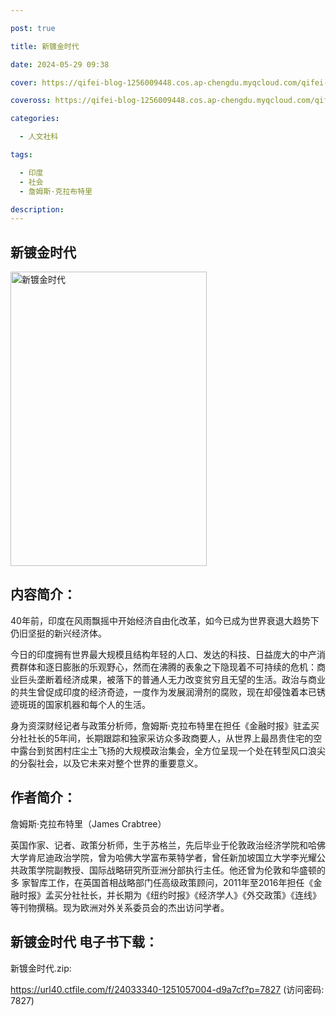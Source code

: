 ```yaml
---

post: true

title: 新镀金时代

date: 2024-05-29 09:38

cover: https://qifei-blog-1256009448.cos.ap-chengdu.myqcloud.com/qifei-blog/65d70f249f345e8d03afdb2b.jpg

coveross: https://qifei-blog-1256009448.cos.ap-chengdu.myqcloud.com/qifei-blog/65d70f249f345e8d03afdb2b.jpg

categories:

  - 人文社科

tags:

  - 印度
  - 社会
  - 詹姆斯·克拉布特里

description:
---
```




## 新镀金时代
<img alt="新镀金时代 " class="aligncenter loaded" data-was-processed="true" decoding="async" fetchpriority="high" height="471" src="https://qifei-blog-1256009448.cos.ap-chengdu.myqcloud.com/qifei-blog/65d70f249f345e8d03afdb2b.jpg " style="cursor: zoom-in;" width="314"/>

## 内容简介：

40年前，印度在风雨飘摇中开始经济自由化改革，如今已成为世界衰退大趋势下仍旧坚挺的新兴经济体。

今日的印度拥有世界最大规模且结构年轻的人口、发达的科技、日益庞大的中产消费群体和逐日膨胀的乐观野心，然而在沸腾的表象之下隐现着不可持续的危机：商业巨头垄断着经济成果，被落下的普通人无力改变贫穷且无望的生活。政治与商业的共生曾促成印度的经济奇迹，一度作为发展润滑剂的腐败，现在却侵蚀着本已锈迹斑斑的国家机器和每个人的生活。

身为资深财经记者与政策分析师，詹姆斯·克拉布特里在担任《金融时报》驻孟买分社社长的5年间，长期跟踪和独家采访众多政商要人，从世界上最昂贵住宅的空中露台到贫困村庄尘土飞扬的大规模政治集会，全方位呈现一个处在转型风口浪尖的分裂社会，以及它未来对整个世界的重要意义。

## 作者简介：

詹姆斯·克拉布特里（James Crabtree）

英国作家、记者、政策分析师，生于苏格兰，先后毕业于伦敦政治经济学院和哈佛大学肯尼迪政治学院，曾为哈佛大学富布莱特学者，曾任新加坡国立大学李光耀公共政策学院副教授、国际战略研究所亚洲分部执行主任。他还曾为伦敦和华盛顿的多 家智库工作，在英国首相战略部门任高级政策顾问，2011年至2016年担任《金融时报》孟买分社社长，并长期为《纽约时报》《经济学人》《外交政策》《连线》等刊物撰稿。现为欧洲对外关系委员会的杰出访问学者。

## 新镀金时代 电子书下载：



新镀金时代.zip: 

https://url40.ctfile.com/f/24033340-1251057004-d9a7cf?p=7827 (访问密码: 7827)

